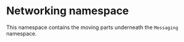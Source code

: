﻿# Networking namespace

This namespace contains the moving parts underneath the `Messaging` namespace.
